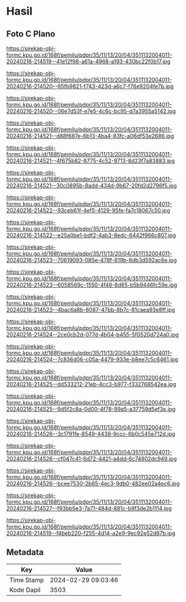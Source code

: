 # Hasil

## Foto C Plano

https://sirekap-obj-formc.kpu.go.id/168f/pemilu/pdpr/35/11/13/20/04/3511132004011-20240216-214519--41e12f98-a61a-4968-a193-430bc22f0b17.jpg

https://sirekap-obj-formc.kpu.go.id/168f/pemilu/pdpr/35/11/13/20/04/3511132004011-20240216-214520--65fb9821-f743-423d-a6c7-f76e9204fe7b.jpg

https://sirekap-obj-formc.kpu.go.id/168f/pemilu/pdpr/35/11/13/20/04/3511132004011-20240216-214520--06e7d53f-e7e5-4c6c-bc95-d7a3955a5142.jpg

https://sirekap-obj-formc.kpu.go.id/168f/pemilu/pdpr/35/11/13/20/04/3511132004011-20240216-214521--d88f687e-6b13-4ba4-83fc-a06df53e2686.jpg

https://sirekap-obj-formc.kpu.go.id/168f/pemilu/pdpr/35/11/13/20/04/3511132004011-20240216-214521--4f675b82-8775-4c52-9713-8d23f7a83883.jpg

https://sirekap-obj-formc.kpu.go.id/168f/pemilu/pdpr/35/11/13/20/04/3511132004011-20240216-214521--30c0895b-8add-434d-9b67-20fd2d2796f5.jpg

https://sirekap-obj-formc.kpu.go.id/168f/pemilu/pdpr/35/11/13/20/04/3511132004011-20240216-214522--93ceb61f-4ef5-4129-95fe-fa7c18067c50.jpg

https://sirekap-obj-formc.kpu.go.id/168f/pemilu/pdpr/35/11/13/20/04/3511132004011-20240216-214522--e25a0be1-bdf2-4ab3-8edc-6442f966c807.jpg

https://sirekap-obj-formc.kpu.go.id/168f/pemilu/pdpr/35/11/13/20/04/3511132004011-20240216-214523--70619093-085e-478f-819b-8db3d592ac6e.jpg

https://sirekap-obj-formc.kpu.go.id/168f/pemilu/pdpr/35/11/13/20/04/3511132004011-20240216-214523--6058569c-1550-4f46-8d65-b5b9446fc59e.jpg

https://sirekap-obj-formc.kpu.go.id/168f/pemilu/pdpr/35/11/13/20/04/3511132004011-20240216-214523--4bac6a8b-6087-47bb-8b7c-81caea93e8ff.jpg

https://sirekap-obj-formc.kpu.go.id/168f/pemilu/pdpr/35/11/13/20/04/3511132004011-20240216-214524--2ce0cb2d-077d-4b04-b455-5f0520d724a0.jpg

https://sirekap-obj-formc.kpu.go.id/168f/pemilu/pdpr/35/11/13/20/04/3511132004011-20240216-214524--7c836d06-c05a-4479-933e-b8ee7c5c6461.jpg

https://sirekap-obj-formc.kpu.go.id/168f/pemilu/pdpr/35/11/13/20/04/3511132004011-20240216-214525--dd533212-21eb-4cc3-b977-f332768542ea.jpg

https://sirekap-obj-formc.kpu.go.id/168f/pemilu/pdpr/35/11/13/20/04/3511132004011-20240216-214525--9d5f2c8a-0d00-4f78-99a5-a37759d5ef3e.jpg

https://sirekap-obj-formc.kpu.go.id/168f/pemilu/pdpr/35/11/13/20/04/3511132004011-20240216-214526--3c1791fe-8549-4438-9ccc-6b0c545e712d.jpg

https://sirekap-obj-formc.kpu.go.id/168f/pemilu/pdpr/35/11/13/20/04/3511132004011-20240216-214526--cf047c41-6d72-4421-a4dd-6c74802dc949.jpg

https://sirekap-obj-formc.kpu.go.id/168f/pemilu/pdpr/35/11/13/20/04/3511132004011-20240216-214526--bcee7530-2b65-4ec3-9db0-482ee02a4ec6.jpg

https://sirekap-obj-formc.kpu.go.id/168f/pemilu/pdpr/35/11/13/20/04/3511132004011-20240216-214527--f93bb5e3-7a71-484d-881c-b9f3de2b1114.jpg

https://sirekap-obj-formc.kpu.go.id/168f/pemilu/pdpr/35/11/13/20/04/3511132004011-20240216-214519--f4beb220-f255-4d14-a2e9-9ec92e52d87b.jpg


## Metadata

| Key        | Value               |
| ---------- | ------------------- |
| Time Stamp | 2024-02-29 09:03:46 |
| Kode Dapil | 3503                |



